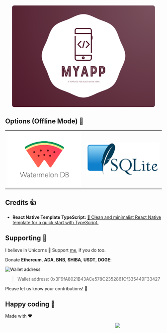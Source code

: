 <p align="center">
  <img width="460" src="img/myapp.png">
</p>

## Options (Offline Mode) 📴

<table>
  <tr>
    <td>
      <a href="https://github.com/proyecto26/MyApp/tree/develop">
        <img src="img/watermelondb.png" width="300">
      </a>
    </td>
    <td>
      <a href="https://github.com/proyecto26/MyApp/tree/master">
        <img src="img/sqlite.png" width="300">
      </a>
    </td>
  </tr>
</table>

## Credits 👍
* **React Native Template TypeScript:** [👾 Clean and minimalist React Native template for a quick start with TypeScript.](https://github.com/react-native-community/react-native-template-typescript)

## Supporting 🍻
I believe in Unicorns 🦄
Support [me](http://www.paypal.me/jdnichollsc/2), if you do too.

Donate **Ethereum**, **ADA**, **BNB**, **SHIBA**, **USDT**, **DOGE**:

![Wallet address](https://user-images.githubusercontent.com/2154886/123501719-84bf1900-d60c-11eb-882c-98a499cea323.png)

> Wallet address: 0x3F9fA8021B43ACe578C2352861Cf335449F33427

Please let us know your contributions! 🙏

## Happy coding 💯
Made with ❤️

<img width="150px" src="https://avatars0.githubusercontent.com/u/28855608?s=200&v=4" align="right">
